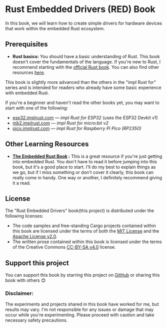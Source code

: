 # Rust Embedded Drivers (RED) Book

In this book, we will learn how to create simple drivers for hardware devices that work within the embedded Rust ecosystem. 

## Prerequisites

- **Rust basics:** You should have a basic understanding of Rust. This book doesn't cover the fundamentals of the language.  If you're new to Rust, I recommend starting with the [official Rust book](https://doc.rust-lang.org/book/). You can also find other resources [here](https://implrust.com/learn/beginner/).

This book is slightly more advanced than the others in the "impl Rust for" series and is intended for readers who already have some basic experience with embedded Rust.

If you're a beginner and haven't read the other books yet, you may want to start with one of the following:

- [esp32.implrust.com](https://esp32.implrust.com) — *impl Rust for ESP32* (uses the ESP32 Devkit v1)  
- [mb2.implrust.com](https://mb2.implrust.com) — *impl Rust for micro:bit v2*  
- [pico.implrust.com](https://pico.implrust.com) — *impl Rust for Raspberry Pi Pico (RP2350)*

 
## Other Learning Resources

- **[The Embedded Rust Book](https://docs.rust-embedded.org/book/intro/index.html) :** This is a great resource if you're just getting into embedded Rust. You don't have to read it before jumping into this book, but it's a good place to start.   I'll do my best to explain things as we go, but if I miss something or don't cover it clearly, this book can really come in handy. One way or another, I definitely recommend giving it a read.


## License

The "Rust Embedded Drivers" book(this project) is distributed under the following licenses:

* The code samples and free-standing Cargo projects contained within this book are licensed under the terms of both the [MIT License] and the [Apache License v2.0].
* The written prose contained within this book is licensed under the terms of the Creative Commons [CC-BY-SA v4.0] license.
 
[MIT License]: https://opensource.org/licenses/MIT
[Apache License v2.0]: http://www.apache.org/licenses/LICENSE-2.0
[CC-BY-SA v4.0]: https://creativecommons.org/licenses/by-sa/4.0/legalcode


## Support this project

You can support this book by starring this project on [GitHub](https://github.com/ImplFerris/red-book) or sharing this book with others 😊

### Disclaimer: 
The experiments and projects shared in this book have worked for me, but results may vary. I'm not responsible for any issues or damage that may occur while you're experimenting. Please proceed with caution and take necessary safety precautions.

